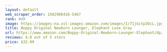 ```yaml
---
layout: default 
﻿web_scraper_order: 1582906416-5467
rank: #49
image: https://images-na.ssl-images-amazon.com/images/I/71jGctp3OcL.jpg
title: Boppy Original Newborn Lounger, Elephant Love Gray
url: https://www.amazon.com/Boppy-Original-Newborn-Lounger-Elephant/dp/B014A7MABU/ref=zg_mw_baby-products_49?_encoding=UTF8&psc=1&refRID=H8PZBTHGT35TKAKMD83D
reviews: 4.8 out of 5 stars
price: $32.99 
---
```

